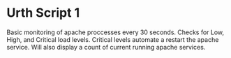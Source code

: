 Urth Script 1
==============

Basic monitoring of apache proccesses every 30 seconds. Checks for Low, High, and Critical load levels. Critical levels automate a restart the apache service. Will also display a count of current running apache services.
